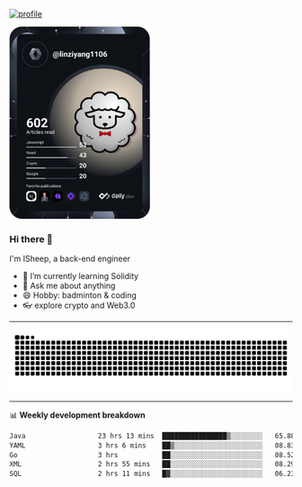 [![profile](https://user-images.githubusercontent.com/54968314/208005045-e4b42f3b-833d-4242-bfcc-e764865553a2.svg)](https://www.calligrapher.ai/)

<a href="https://app.daily.dev/linziyang1106"><img src="/devcard.png" width="250" alt="ISheep's Dev Card"/></a>

### Hi there 🐏

I'm ISheep, a back-end engineer

- 🔭 I’m currently learning Solidity
- 💬 Ask me about anything
- 😄 Hobby: badminton & coding
- 👓 explore crypto and Web3.0

-------

![](https://raw.githubusercontent.com/ISheepp/ISheepp/output/github-contribution-grid-snake.svg)

-------

📊 **Weekly development breakdown**
<!--START_SECTION:waka-->

```txt
Java                  23 hrs 13 mins  ████████████████▒░░░░░░░░   65.88 %
YAML                  3 hrs 6 mins    ██▒░░░░░░░░░░░░░░░░░░░░░░   08.83 %
Go                    3 hrs           ██░░░░░░░░░░░░░░░░░░░░░░░   08.52 %
XML                   2 hrs 55 mins   ██░░░░░░░░░░░░░░░░░░░░░░░   08.29 %
SQL                   2 hrs 11 mins   █▓░░░░░░░░░░░░░░░░░░░░░░░   06.23 %
```

<!--END_SECTION:waka-->
